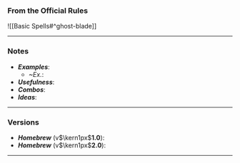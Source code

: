 ### From the Official Rules
![[Basic Spells#^ghost-blade]]

----
### Notes
- ***Examples***:
	- *~Ex.*: 
- ***Usefulness***:
- ***Combos***:
- ***Ideas***:
----
### Versions
- ***Homebrew*** (v$\kern1px$**1.0**):
- ***Homebrew*** (v$\kern1px$**2.0**):
----

